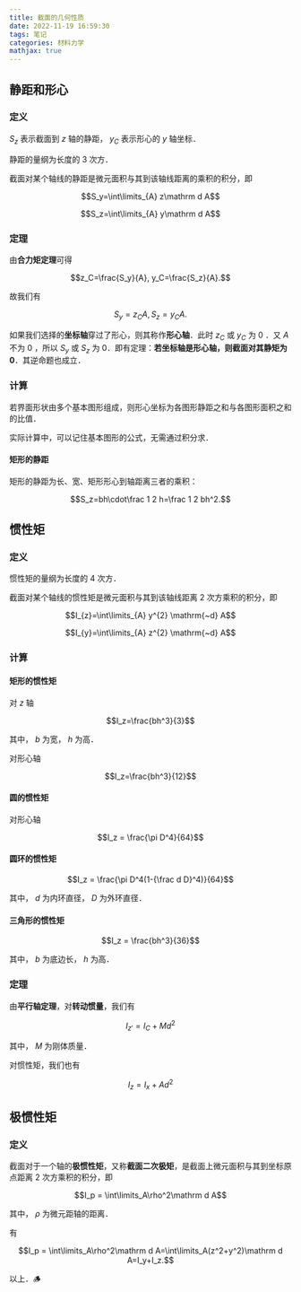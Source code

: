 ```yaml
---
title: 截面的几何性质
date: 2022-11-19 16:59:30
tags: 笔记
categories: 材料力学
mathjax: true
---
```


## 静距和形心

### 定义

$S_z$ 表示截面到 $z$ 轴的静距， $y_C$ 表示形心的 $y$ 轴坐标．

静距的量纲为长度的 3 次方．

截面对某个轴线的静距是微元面积与其到该轴线距离的乘积的积分，即

$$S_y=\int\limits_{A} z\mathrm d A$$

$$S_z=\int\limits_{A} y\mathrm d A$$

### 定理

由**合力矩定理**可得

$$z_C=\frac{S_y}{A}, y_C=\frac{S_z}{A}.$$

故我们有

$$S_y=z_CA, S_z=y_CA.$$

如果我们选择的**坐标轴**穿过了形心，则其称作**形心轴**．此时 $z_C$ 或 $y_C$ 为 $0$ ．又 $A$ 不为 $0$ ，所以 $S_y$ 或 $S_z$ 为 $0$．即有定理：**若坐标轴是形心轴，则截面对其静矩为 $0$**．其逆命题也成立．

### 计算

若界面形状由多个基本图形组成，则形心坐标为各图形静距之和与各图形面积之和的比值．

实际计算中，可以记住基本图形的公式，无需通过积分求．

#### 矩形的静距

矩形的静距为长、宽、矩形形心到轴距离三者的乘积：

$$S_z=bh\cdot\frac 1 2 h=\frac 1 2 bh^2.$$

## 惯性矩

### 定义

惯性矩的量纲为长度的 4 次方．

截面对某个轴线的惯性矩是微元面积与其到该轴线距离 2 次方乘积的积分，即

$$I_{z}=\int\limits_{A} y^{2} \mathrm{~d} A$$

$$I_{y}=\int\limits_{A} z^{2} \mathrm{~d} A$$

### 计算

#### 矩形的惯性矩

对 $z$ 轴

$$I_z=\frac{bh^3}{3}$$

其中， $b$ 为宽， $h$ 为高．

对形心轴

$$I_z=\frac{bh^3}{12}$$

#### 圆的惯性矩

对形心轴

$$I_z = \frac{\pi D^4}{64}$$

#### 圆环的惯性矩

$$I_z = \frac{\pi D^4(1-{\frac d D}^4)}{64}$$

其中， $d$ 为内环直径， $D$ 为外环直径．

#### 三角形的惯性矩

$$I_z = \frac{bh^3}{36}$$

其中， $b$ 为底边长， $h$ 为高．

### 定理

由**平行轴定理**，对**转动惯量**，我们有

$$I_{z'}=I_C+Md^2$$

其中， $M$ 为刚体质量．

对惯性矩，我们也有

$$I_z = I_x + Ad^2$$

## 极惯性矩

### 定义

截面对于一个轴的**极惯性矩**，又称**截面二次极矩**，是截面上微元面积与其到坐标原点距离 2 次方乘积的积分，即

$$I_p = \int\limits_A\rho^2\mathrm d A$$

其中， $\rho$ 为微元距轴的距离．

有

$$I_p = \int\limits_A\rho^2\mathrm d A=\int\limits_A(z^2+y^2)\mathrm d A=I_y+I_z.$$

以上．🪵
